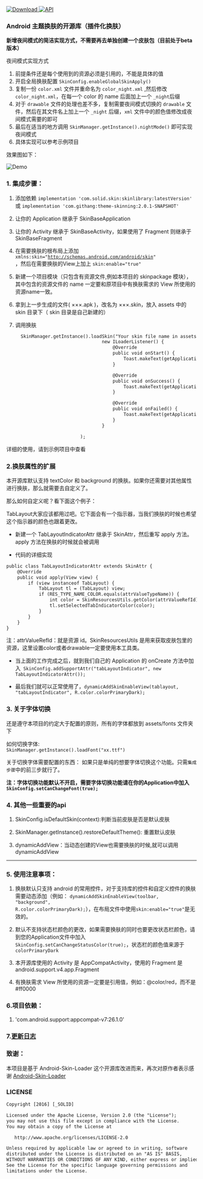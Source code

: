 [![Download](https://api.bintray.com/packages/solid/maven/theme-skinning/images/download.svg) ](https://bintray.com/solid/maven/theme-skinning/_latestVersion)
[![API](https://img.shields.io/badge/API-9%2B-green.svg?style=flat)](https://android-arsenal.com/api?level=9)

### Android 主题换肤的开源库（插件化换肤）

**新增夜间模式的简洁实现方式，不需要再去单独创建一个皮肤包（目前处于beta版本）**

夜间模式实现方式

 1. 前提条件还是每个使用到的资源必须是引用的，不能是具体的值
 2. 开启全局换肤配置 `SkinConfig.enableGlobalSkinApply()`
 3. 复制一份 `color.xml` 文件并重命名为 `color_night.xml` ,然后修改 `color_night.xml`，在每一个 color 的 name 后面加上一个 `_night`后缀
 4. 对于 `drawable` 文件的处理也差不多，复制需要夜间模式切换的 `drawable` 文件，然后在其文件名上加上一个 `_night` 后缀，`xml` 文件中的颜色值修改成夜间模式需要的即可
 5. 最后在适当的地方调用 `SkinManager.getInstance().nightMode()` 即可实现夜间模式
 6. 具体实现可以参考示例项目

效果图如下：

![Demo](app/capture/demo.gif)

### 1. 集成步骤：

1. 添加依赖 `implementation 'com.solid.skin:skinlibrary:latestVersion' ` 或 `implementation 'com.githang:theme-skinning:2.0.1-SNAPSHOT'`

2. 让你的 Application 继承于 SkinBaseApplication

3. 让你的 Activity 继承于 SkinBaseActivity，如果使用了 Fragment 则继承于 SkinBaseFragment

4. 在需要换肤的根布局上添加 <code>xmlns:skin="http://schemas.android.com/android/skin" </code>，然后在需要换肤的View上加上 <code>skin:enable="true" </code>

5. 新建一个项目模块（只包含有资源文件,例如本项目的 skinpackage 模块），其中包含的资源文件的 name 一定要和原项目中有换肤需求的 View 所使用的资源name一致。

6. 拿到上一步生成的文件( ×××.apk )，改名为 ×××.skin，放入 assets 中的 skin 目录下（ skin 目录是自己新建的）

7. 调用换肤

    ```html
      SkinManager.getInstance().loadSkin("Your skin file name in assets(eg:theme.skin)",
                                    new ILoaderListener() {
                                        @Override
                                        public void onStart() {
                                            Toast.makeText(getApplicationContext(), "正在切换中", Toast.LENGTH_SHORT).show();
                                        }

                                        @Override
                                        public void onSuccess() {
                                            Toast.makeText(getApplicationContext(), "切换成功", Toast.LENGTH_SHORT).show();
                                        }

                                        @Override
                                        public void onFailed() {
                                            Toast.makeText(getApplicationContext(), "切换失败", Toast.LENGTH_SHORT).show();
                                        }
                                    }

                            );
    ```

详细的使用，请到示例项目中查看


### 2.换肤属性的扩展

本开源库默认支持 textColor 和 background 的换肤。如果你还需要对其他属性进行换肤，那么就需要去自定义了。

那么如何自定义呢？看下面这个例子：

TabLayout大家应该都用过吧。它下面会有一个指示器，当我们换肤的时候也希望这个指示器的颜色也跟着更改。

- 新建一个 TabLayoutIndicatorAttr 继承于 SkinAttr，然后重写 apply 方法。apply 方法在换肤的时候就会被调用

- 代码的详细实现
```html
public class TabLayoutIndicatorAttr extends SkinAttr {
    @Override
    public void apply(View view) {
        if (view instanceof TabLayout) {
            TabLayout tl = (TabLayout) view;
            if (RES_TYPE_NAME_COLOR.equals(attrValueTypeName)) {
                int color = SkinResourcesUtils.getColor(attrValueRefId);
                tl.setSelectedTabIndicatorColor(color);
            }
        }
    }
}
```

注：attrValueRefId：就是资源 id。SkinResourcesUtils 是用来获取皮肤包里的资源，这里设置color或者drawable一定要使用本工具类。

- 当上面的工作完成之后，就到我们自己的 Application 的 onCreate 方法中加入<code> SkinConfig.addSupportAttr("tabLayoutIndicator", new TabLayoutIndicatorAttr());</code>

- 最后我们就可以正常使用了，<code>dynamicAddSkinEnableView(tablayout, "tabLayoutIndicator", R.color.colorPrimaryDark);</code>

### 3. 关于字体切换

还是遵守本项目的约定大于配置的原则，所有的字体都放到 assets/fonts 文件夹下

如何切换字体:
<code> SkinManager.getInstance().loadFont("xx.ttf")</code>

关于切换字体需要配置的东西：
如果只是单纯的想要字体切换这个功能。只需<code>集成步骤</code>中的前三步就行了。

**注：字体切换功能默认不开启，需要字体切换功能请在你的Application中加入<code>SkinConfig.setCanChangeFont(true);</code>**

### 4. 其他一些重要的api

1. SkinConfig.isDefaultSkin(context):判断当前皮肤是否是默认皮肤

2. SkinManager.getInstance().restoreDefaultTheme(): 重置默认皮肤

3. dynamicAddView：当动态创建的View也需要换肤的时候,就可以调用 dynamicAddView


---
### 5. 使用注意事项：
1. 换肤默认只支持 android 的常用控件，对于支持库的控件和自定义控件的换肤需要动态添加（例如： <code>dynamicAddSkinEnableView(toolbar, "background", R.color.colorPrimaryDark);</code>），在布局文件中使用<code>skin:enable="true"</code>是无效的。

2. 默认不支持状态栏颜色的更改，如果需要换肤的同时也要更改状态栏颜色，请到您的Application文件中加入<code>SkinConfig.setCanChangeStatusColor(true);</code>，状态栏的颜色值来源于<code>colorPrimaryDark</code>

3. 本开源库使用的 Activity 是 AppCompatActivity，使用的 Fragment 是 android.support.v4.app.Fragment

4. 有换肤需求 View 所使用的资源一定要是引用值，例如：@color/red，而不是 #ff0000


### 6.项目依赖：
1. 'com.android.support:appcompat-v7:26.1.0'

### 7.[更新日志](UpdateLog.md)


### 致谢：

本项目是基于 Android-Skin-Loader 这个开源库改进而来，再次对原作者表示感谢
[Android-Skin-Loader](https://github.com/fengjundev/Android-Skin-Loader)





### LICENSE

```html
Copyright [2016] [_SOLID]

Licensed under the Apache License, Version 2.0 (the "License");
you may not use this file except in compliance with the License.
You may obtain a copy of the License at

   http://www.apache.org/licenses/LICENSE-2.0

Unless required by applicable law or agreed to in writing, software
distributed under the License is distributed on an "AS IS" BASIS,
WITHOUT WARRANTIES OR CONDITIONS OF ANY KIND, either express or implied.
See the License for the specific language governing permissions and
limitations under the License.

```

